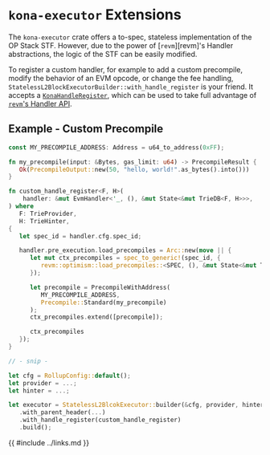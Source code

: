 # `kona-executor` Extensions

The `kona-executor` crate offers a to-spec, stateless implementation of the OP Stack STF. However, due to the
power of [`revm`][revm]'s Handler abstractions, the logic of the STF can be easily modified.

To register a custom handler, for example to add a custom precompile, modify the behavior of an EVM opcode,
or change the fee handling, `StatelessL2BlockExecutorBuilder::with_handle_register` is your friend. It accepts a
[`KonaHandleRegister`](https://docs.rs/kona-executor/latest/kona_executor/type.KonaHandleRegister.html), which
can be used to take full advantage of [`revm`'s Handler API](https://github.com/bluealloy/revm/blob/f57e3e639ee157c7e659e740bd175a7357003570/documentation/src/crates/revm/handler.md#handler).

## Example - Custom Precompile

```rs
const MY_PRECOMPILE_ADDRESS: Address = u64_to_address(0xFF);

fn my_precompile(input: &Bytes, gas_limit: u64) -> PrecompileResult {
   Ok(PrecompileOutput::new(50, "hello, world!".as_bytes().into()))
}

fn custom_handle_register<F, H>(
    handler: &mut EvmHandler<'_, (), &mut State<&mut TrieDB<F, H>>>,
) where
   F: TrieProvider,
   H: TrieHinter,
{
   let spec_id = handler.cfg.spec_id;

   handler.pre_execution.load_precompiles = Arc::new(move || {
      let mut ctx_precompiles = spec_to_generic!(spec_id, {
         revm::optimism::load_precompiles::<SPEC, (), &mut State<&mut TrieDB<F, H>>>()
      });

      let precompile = PrecompileWithAddress(
         MY_PRECOMPILE_ADDRESS,
         Precompile::Standard(my_precompile)
      );
      ctx_precompiles.extend([precompile]);

      ctx_precompiles
   });
}

// - snip -

let cfg = RollupConfig::default();
let provider = ...;
let hinter = ...;

let executor = StatelessL2BlcokExecutor::builder(&cfg, provider, hinter)
   .with_parent_header(...)
   .with_handle_register(custom_handle_register)
   .build();
```

{{ #include ../links.md }}
